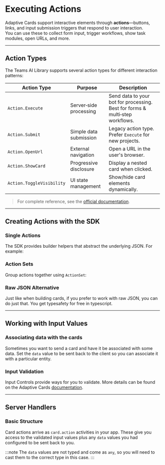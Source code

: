 
# Executing Actions

Adaptive Cards support interactive elements through **actions**—buttons, links, and input submission triggers that respond to user interaction.  
You can use these to collect form input, trigger workflows, show task modules, open URLs, and more.

---

## Action Types

The Teams AI Library supports several action types for different interaction patterns:

| Action Type               | Purpose                | Description                                                                  |
| ------------------------- | ---------------------- | ---------------------------------------------------------------------------- |
| `Action.Execute`          | Server‑side processing | Send data to your bot for processing. Best for forms & multi‑step workflows. |
| `Action.Submit`           | Simple data submission | Legacy action type. Prefer `Execute` for new projects.                       |
| `Action.OpenUrl`          | External navigation    | Open a URL in the user's browser.                                            |
| `Action.ShowCard`         | Progressive disclosure | Display a nested card when clicked.                                          |
| `Action.ToggleVisibility` | UI state management    | Show/hide card elements dynamically.                                         |

> For complete reference, see the [official documentation](https://adaptivecards.microsoft.com/?topic=Action.Execute).

---

## Creating Actions with the SDK

### Single Actions

The SDK provides builder helpers that abstract the underlying JSON. For example:

<FileCodeBlock
    lang="typescript"
    src="/generated-snippets/ts/index.snippet.single-action.ts"
/>

### Action Sets

Group actions together using `ActionSet`:

<FileCodeBlock
    lang="typescript"
    src="/generated-snippets/ts/index.snippet.multiple-actions-card.ts"
/>

### Raw JSON Alternative

Just like when building cards, if you prefer to work with raw JSON, you can do just that. You get typesafety for free in typescript.

<FileCodeBlock
    lang="typescript"
    src="/generated-snippets/ts/index.snippet.raw-json-action.ts"
/>

---

## Working with Input Values

### Associating data with the cards

Sometimes you want to send a card and have it be associated with some data. Set the `data` value to be sent back to the client so you can associate it with a particular entity.

<FileCodeBlock
    lang="typescript"
    src="/generated-snippets/ts/index.snippet.inputs-included.ts"
/>

### Input Validation

Input Controls provide ways for you to validate. More details can be found on the Adaptive Cards [documentation](https://adaptivecards.microsoft.com/?topic=input-validation).

<FileCodeBlock
    lang="typescript"
    src="/generated-snippets/ts/index.snippet.input-validation.ts"
/>

---

## Server Handlers

### Basic Structure

Card actions arrive as `card.action` activities in your app. These give you access to the validated input values plus any `data` values you had configured to be sent back to you.

<FileCodeBlock
    lang="typescript"
    src="/generated-snippets/ts/index.snippet.message-handler.ts"
/>

:::note
The `data` values are not typed and come as `any`, so you will need to cast them to the correct type in this case.
:::